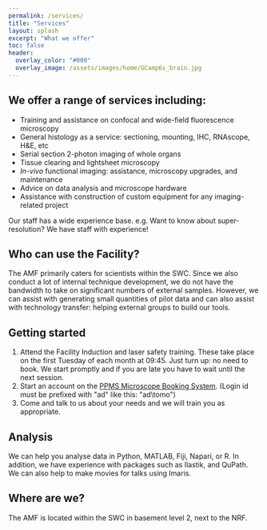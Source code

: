 ```yaml
---
permalink: /services/
title: "Services"
layout: splash
excerpt: "What we offer"
toc: false
header:
  overlay_color: "#000"
  overlay_image: /assets/images/home/GCamp6s_brain.jpg
---
```



## We offer a range of services including:
* Training and assistance on confocal and wide-field fluorescence microscopy
* General histology as a service: sectioning, mounting, IHC, RNAscope, H&E, etc
* Serial section 2-photon imaging of whole organs
* Tissue clearing and lightsheet microscopy
* _In-vivo_ functional imaging: assistance, microscopy upgrades, and maintenance
* Advice on data analysis and microscope hardware
* Assistance with construction of custom equipment for any imaging-related project

Our staff has a wide experience base. e.g. Want to know about super-resolution? We have staff with experience!

## Who can use the Facility?
The AMF primarily caters for scientists within the SWC. 
Since we also conduct a lot of internal technique development, we do not have the bandwidth to take on significant numbers of external samples.
However, we can assist with generating small quantities of pilot data and can also assist with technology transfer: helping external groups to build our tools.  

## Getting started
1. Attend the Facility Induction and laser safety training. These take place on the first Tuesday of each month at 09:45. Just turn up: no need to book. We start promptly and if you are late you have to wait until the next session. 
2. Start an account on the [PPMS Microscope Booking System](https://ppms.eu/ucl-swc/login/?pf=2). (Login id must be prefixed with "ad\" like this: "ad\tomo")
3. Come and talk to us about your needs and we will train you as appropriate. 

## Analysis
We can help you analyse data in Python, MATLAB, Fiji, Napari, or R. 
In addition, we have experience with packages such as Ilastik, and QuPath.  
We can also help to make movies for talks using Imaris. 


## Where are we?
The AMF is located within the SWC in basement level 2, next to the NRF.
